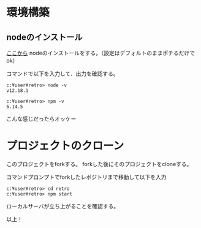 # 環境構築

## nodeのインストール

[ここから](http://nodejs.org/) nodeのインストールをする。（設定はデフォルトのままポチるだけでok）

コマンドで以下を入力して、出力を確認する。

``` 
c:¥user¥retro> node -v 
v12.18.1

c:¥user¥retro> npm -v 
6.14.5
```

こんな感じだったらオッケー


# プロジェクトのクローン

このプロジェクトをforkする。
forkした後にそのプロジェクトをcloneする。

コマンドプロンプトでforkしたレポジトリまで移動して以下を入力

```
c:¥user¥retro> cd retro
c:¥user¥retro> npm start
```

ローカルサーバが立ち上がることを確認する。

以上！




